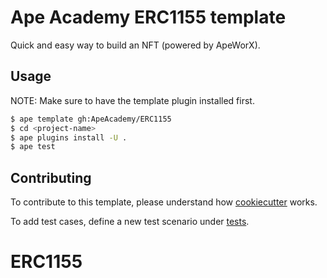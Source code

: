 # Ape Academy ERC1155 template

Quick and easy way to build an NFT (powered by ApeWorX).

## Usage

NOTE: Make sure to have the template plugin installed first.

```sh
$ ape template gh:ApeAcademy/ERC1155
$ cd <project-name>
$ ape plugins install -U .
$ ape test
```

## Contributing

To contribute to this template, please understand how [cookiecutter](https://www.cookiecutter.io/) works.

To add test cases, define a new test scenario under [tests](./tests).
# ERC1155
